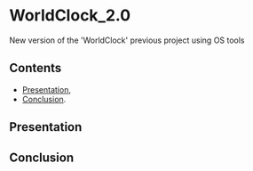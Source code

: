 # WorldClock_2.0

New version of the 'WorldClock' previous project using OS tools

## Contents

* [Presentation](#presentation),
* [Conclusion](#conclusion).

<a name="presentation"></a>
## Presentation

<a name="conclusion"></a>
## Conclusion
